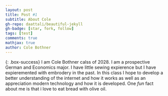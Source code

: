 ```yaml
---
layout: post
title: Post #1
subtitle: About Cole 
gh-repo: daattali/beautiful-jekyll
gh-badge: [star, fork, follow]
tags: [test]
comments: true
mathjax: true
author: Cole Bothner
---
```


{: .box-success}
I am Cole Bothner calss of 2028. I am a prospective German and Economics major. I have little sewing expierence but I have expieremented with embrodery in the past. In this class I hope to develop a better understanding of the internet and how it works as well as an appreciation modern technology and how it is developed. One _fun_ fact about me is that i love to eat bread with olive oil. 

